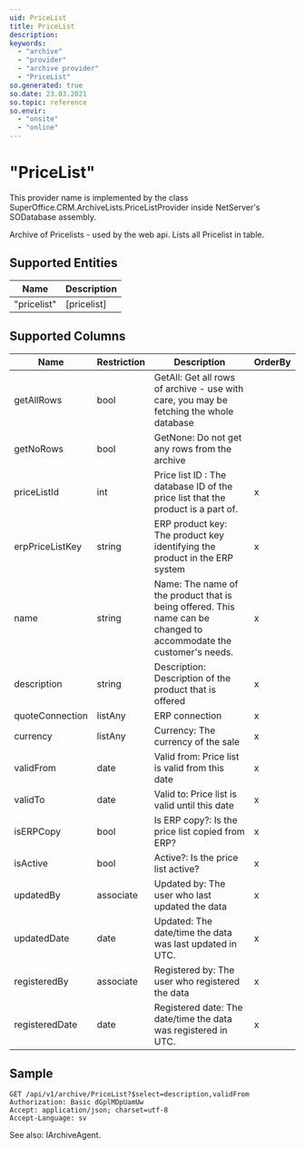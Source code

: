 ```yaml
---
uid: PriceList
title: PriceList
description: 
keywords:
  - "archive"
  - "provider"
  - "archive provider"
  - "PriceList"
so.generated: true
so.date: 23.03.2021
so.topic: reference
so.envir:
  - "onsite"
  - "online"
---
```


# "PriceList"

This provider name is implemented by the class <see cref="T:SuperOffice.CRM.ArchiveLists.PriceListProvider">SuperOffice.CRM.ArchiveLists.PriceListProvider</see> inside NetServer's SODatabase assembly.

Archive of Pricelists - used by the web api.
Lists all Pricelist in table.

## Supported Entities
| Name | Description |
| ---- | ----- |
|"pricelist"|[pricelist]|

## Supported Columns
| Name | Restriction | Description | OrderBy
| ---- | ----- | ------- | ------ |
|getAllRows|bool|GetAll: Get all rows of archive - use with care, you may be fetching the whole database|  |
|getNoRows|bool|GetNone: Do not get any rows from the archive|  |
|priceListId|int|Price list ID : The database ID of the price list that the product is a part of.| x |
|erpPriceListKey|string|ERP product key: The product key identifying the product in the ERP system| x |
|name|string|Name: The name of the product that is being offered.  This name can be changed to accommodate the customer's needs.| x |
|description|string|Description: Description of the product that is offered| x |
|quoteConnection|listAny|ERP connection| x |
|currency|listAny|Currency: The currency of the sale| x |
|validFrom|date|Valid from: Price list is valid from this date| x |
|validTo|date|Valid to: Price list is valid until this date| x |
|isERPCopy|bool|Is ERP copy?: Is the price list copied from ERP?| x |
|isActive|bool|Active?: Is the price list active?| x |
|updatedBy|associate|Updated by: The user who last updated the data| x |
|updatedDate|date|Updated: The date/time the data was last updated in UTC.| x |
|registeredBy|associate|Registered by: The user who registered the data| x |
|registeredDate|date|Registered date: The date/time the data was registered in UTC.| x |

## Sample

```http!
GET /api/v1/archive/PriceList?$select=description,validFrom
Authorization: Basic dGplMDpUamUw
Accept: application/json; charset=utf-8
Accept-Language: sv

```



See also: <see cref="T:SuperOffice.CRM.Services.IArchiveAgent">IArchiveAgent</see>.</p>

